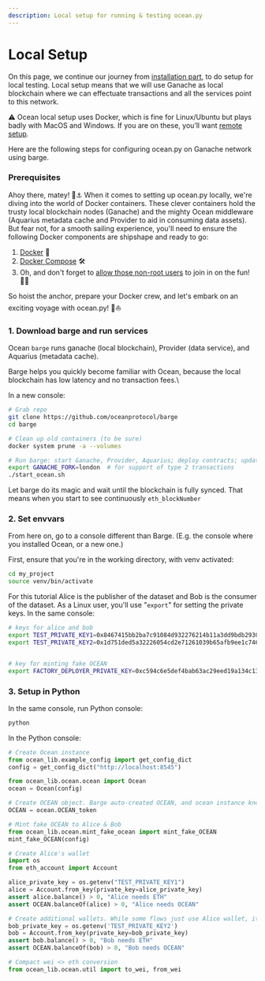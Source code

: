 ```yaml
---
description: Local setup for running & testing ocean.py
---
```


# Local Setup

On this page, we continue our journey from [installation part](install.md), to do setup for local testing. Local setup means that we will use Ganache as local blockchain where we can effectuate transactions and all the services point to this network.

⚠️ Ocean local setup uses Docker, which is fine for Linux/Ubuntu but plays badly with MacOS and Windows. If you are on these, you’ll want [remote setup](remote-setup.md)_._

Here are the following steps for configuring ocean.py on Ganache network using barge.

### Prerequisites

Ahoy there, matey! 🌊⚓️ When it comes to setting up ocean.py locally, we're diving into the world of Docker containers. These clever containers hold the trusty local blockchain nodes (Ganache) and the mighty Ocean middleware (Aquarius metadata cache and Provider to aid in consuming data assets). But fear not, for a smooth sailing experience, you'll need to ensure the following Docker components are shipshape and ready to go:

1. [Docker](https://docs.docker.com/engine/install/) 🐳
2. [Docker Compose](https://docs.docker.com/compose/install/) 🛠️
3. Oh, and don't forget to [allow those non-root users](https://www.thegeekdiary.com/run-docker-as-a-non-root-user/) to join in on the fun! 🙅‍♂️

So hoist the anchor, prepare your Docker crew, and let's embark on an exciting voyage with ocean.py! 🚢⛵️

### 1. Download barge and run services

Ocean `barge` runs ganache (local blockchain), Provider (data service), and Aquarius (metadata cache).

Barge helps you quickly become familiar with Ocean, because the local blockchain has low latency and no transaction fees.\\

In a new console:

```bash
# Grab repo
git clone https://github.com/oceanprotocol/barge
cd barge

# Clean up old containers (to be sure)
docker system prune -a --volumes

# Run barge: start Ganache, Provider, Aquarius; deploy contracts; update ~/.ocean
export GANACHE_FORK=london  # for support of type 2 transactions
./start_ocean.sh
```

Let barge do its magic and wait until the blockchain is fully synced. That means when you start to see continuously `eth_blockNumber`

### 2. Set envvars

From here on, go to a console different than Barge. (E.g. the console where you installed Ocean, or a new one.)

First, ensure that you're in the working directory, with venv activated:

```bash
cd my_project
source venv/bin/activate
```

For this tutorial Alice is the publisher of the dataset and Bob is the consumer of the dataset. As a Linux user, you'll use "`export`" for setting the private keys. In the same console:

```bash
# keys for alice and bob
export TEST_PRIVATE_KEY1=0x8467415bb2ba7c91084d932276214b11a3dd9bdb2930fefa194b666dd8020b99
export TEST_PRIVATE_KEY2=0x1d751ded5a32226054cd2e71261039b65afb9ee1c746d055dd699b1150a5befc


# key for minting fake OCEAN
export FACTORY_DEPLOYER_PRIVATE_KEY=0xc594c6e5def4bab63ac29eed19a134c130388f74f019bc74b8f4389df2837a58
```

### 3. Setup in Python

In the same console, run Python console:

```bash
python
```

In the Python console:

```python
# Create Ocean instance
from ocean_lib.example_config import get_config_dict
config = get_config_dict("http://localhost:8545")

from ocean_lib.ocean.ocean import Ocean
ocean = Ocean(config)

# Create OCEAN object. Barge auto-created OCEAN, and ocean instance knows
OCEAN = ocean.OCEAN_token

# Mint fake OCEAN to Alice & Bob
from ocean_lib.ocean.mint_fake_ocean import mint_fake_OCEAN
mint_fake_OCEAN(config)

# Create Alice's wallet
import os
from eth_account import Account

alice_private_key = os.getenv("TEST_PRIVATE_KEY1")
alice = Account.from_key(private_key=alice_private_key)
assert alice.balance() > 0, "Alice needs ETH"
assert OCEAN.balanceOf(alice) > 0, "Alice needs OCEAN"

# Create additional wallets. While some flows just use Alice wallet, it's simpler to do all here.
bob_private_key = os.getenv('TEST_PRIVATE_KEY2')
bob = Account.from_key(private_key=bob_private_key)
assert bob.balance() > 0, "Bob needs ETH"
assert OCEAN.balanceOf(bob) > 0, "Bob needs OCEAN"

# Compact wei <> eth conversion
from ocean_lib.ocean.util import to_wei, from_wei
```
